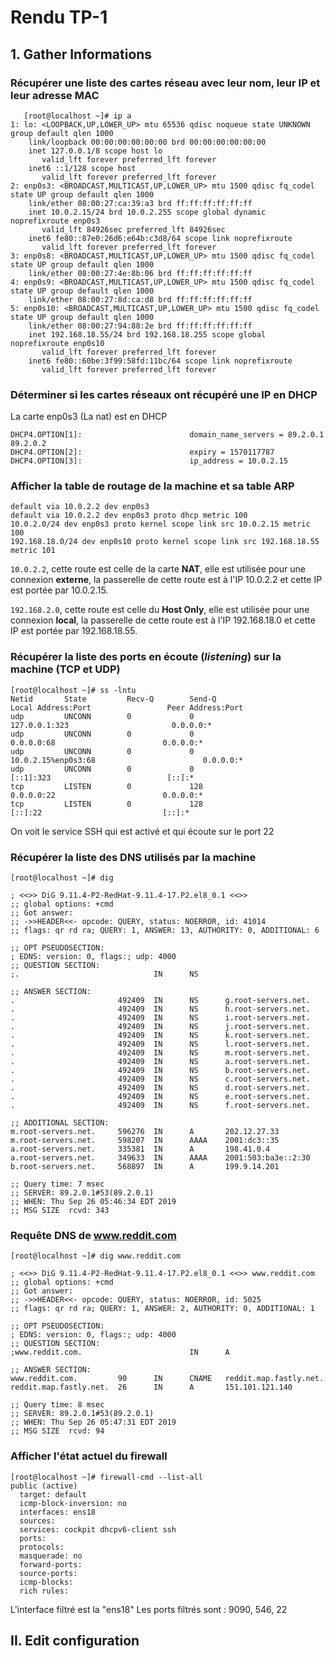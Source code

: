 # Rendu TP-1

## 1. Gather Informations

### Récupérer une **liste des cartes réseau** avec leur nom, leur IP et leur adresse MAC

 

       [root@localhost ~]# ip a
    1: lo: <LOOPBACK,UP,LOWER_UP> mtu 65536 qdisc noqueue state UNKNOWN group default qlen 1000
        link/loopback 00:00:00:00:00:00 brd 00:00:00:00:00:00
        inet 127.0.0.1/8 scope host lo
           valid_lft forever preferred_lft forever
        inet6 ::1/128 scope host
           valid_lft forever preferred_lft forever
    2: enp0s3: <BROADCAST,MULTICAST,UP,LOWER_UP> mtu 1500 qdisc fq_codel state UP group default qlen 1000
        link/ether 08:00:27:ca:39:a3 brd ff:ff:ff:ff:ff:ff
        inet 10.0.2.15/24 brd 10.0.2.255 scope global dynamic noprefixroute enp0s3
           valid_lft 84926sec preferred_lft 84926sec
        inet6 fe80::87e0:26d6:e64b:c3d8/64 scope link noprefixroute
           valid_lft forever preferred_lft forever
    3: enp0s8: <BROADCAST,MULTICAST,UP,LOWER_UP> mtu 1500 qdisc fq_codel state UP group default qlen 1000
        link/ether 08:00:27:4e:8b:06 brd ff:ff:ff:ff:ff:ff
    4: enp0s9: <BROADCAST,MULTICAST,UP,LOWER_UP> mtu 1500 qdisc fq_codel state UP group default qlen 1000
        link/ether 08:00:27:8d:ca:d8 brd ff:ff:ff:ff:ff:ff
    5: enp0s10: <BROADCAST,MULTICAST,UP,LOWER_UP> mtu 1500 qdisc fq_codel state UP group default qlen 1000
        link/ether 08:00:27:94:88:2e brd ff:ff:ff:ff:ff:ff
        inet 192.168.18.55/24 brd 192.168.18.255 scope global noprefixroute enp0s10
           valid_lft forever preferred_lft forever
        inet6 fe80::60be:3f99:58fd:11bc/64 scope link noprefixroute
           valid_lft forever preferred_lft forever


### Déterminer si les cartes réseaux ont récupéré une **IP en DHCP** 

La carte enp0s3 (La nat) est en DHCP

    DHCP4.OPTION[1]:                        domain_name_servers = 89.2.0.1 89.2.0.2
    DHCP4.OPTION[2]:                        expiry = 1570117787
    DHCP4.OPTION[3]:                        ip_address = 10.0.2.15

### Afficher la **table de routage** de la machine et sa **table ARP**

    default via 10.0.2.2 dev enp0s3
    default via 10.0.2.2 dev enp0s3 proto dhcp metric 100
    10.0.2.0/24 dev enp0s3 proto kernel scope link src 10.0.2.15 metric 100
    192.168.18.0/24 dev enp0s10 proto kernel scope link src 192.168.18.55 metric 101
    
`10.0.2.2`, cette route est celle de la carte **NAT**, elle est utilisée pour une connexion **externe**, la passerelle de cette route est à l'IP 10.0.2.2 et cette IP est portée par 10.0.2.15.

`192.168.2.0`, cette route est celle du **Host Only**, elle est utilisée pour une connexion **local**, la passerelle de cette route est à l'IP 192.168.18.0 et cette IP est portée par 192.168.18.55.

### Récupérer **la liste des ports en écoute** (_listening_) sur la machine (TCP et UDP)

    [root@localhost ~]# ss -lntu
    Netid       State         Recv-Q        Send-Q                    Local Address:Port                 Peer Address:Port
    udp         UNCONN        0             0                             127.0.0.1:323                       0.0.0.0:*
    udp         UNCONN        0             0                               0.0.0.0:68                        0.0.0.0:*
    udp         UNCONN        0             0                      10.0.2.15%enp0s3:68                        0.0.0.0:*
    udp         UNCONN        0             0                                 [::1]:323                          [::]:*
    tcp         LISTEN        0             128                             0.0.0.0:22                        0.0.0.0:*
    tcp         LISTEN        0             128                                [::]:22                           [::]:*

On voit le service SSH qui est activé et qui écoute sur le port 22

### Récupérer **la liste des DNS utilisés par la machine**

    [root@localhost ~]# dig
    
    ; <<>> DiG 9.11.4-P2-RedHat-9.11.4-17.P2.el8_0.1 <<>>
    ;; global options: +cmd
    ;; Got answer:
    ;; ->>HEADER<<- opcode: QUERY, status: NOERROR, id: 41014
    ;; flags: qr rd ra; QUERY: 1, ANSWER: 13, AUTHORITY: 0, ADDITIONAL: 6
    
    ;; OPT PSEUDOSECTION:
    ; EDNS: version: 0, flags:; udp: 4000
    ;; QUESTION SECTION:
    ;.                              IN      NS
    
    ;; ANSWER SECTION:
    .                       492409  IN      NS      g.root-servers.net.
    .                       492409  IN      NS      h.root-servers.net.
    .                       492409  IN      NS      i.root-servers.net.
    .                       492409  IN      NS      j.root-servers.net.
    .                       492409  IN      NS      k.root-servers.net.
    .                       492409  IN      NS      l.root-servers.net.
    .                       492409  IN      NS      m.root-servers.net.
    .                       492409  IN      NS      a.root-servers.net.
    .                       492409  IN      NS      b.root-servers.net.
    .                       492409  IN      NS      c.root-servers.net.
    .                       492409  IN      NS      d.root-servers.net.
    .                       492409  IN      NS      e.root-servers.net.
    .                       492409  IN      NS      f.root-servers.net.
    
    ;; ADDITIONAL SECTION:
    m.root-servers.net.     596276  IN      A       202.12.27.33
    m.root-servers.net.     598207  IN      AAAA    2001:dc3::35
    a.root-servers.net.     335381  IN      A       198.41.0.4
    a.root-servers.net.     349633  IN      AAAA    2001:503:ba3e::2:30
    b.root-servers.net.     568897  IN      A       199.9.14.201
    
    ;; Query time: 7 msec
    ;; SERVER: 89.2.0.1#53(89.2.0.1)
    ;; WHEN: Thu Sep 26 05:46:34 EDT 2019
    ;; MSG SIZE  rcvd: 343

### Requête DNS de www.reddit.com

    [root@localhost ~]# dig www.reddit.com
    
    ; <<>> DiG 9.11.4-P2-RedHat-9.11.4-17.P2.el8_0.1 <<>> www.reddit.com
    ;; global options: +cmd
    ;; Got answer:
    ;; ->>HEADER<<- opcode: QUERY, status: NOERROR, id: 5025
    ;; flags: qr rd ra; QUERY: 1, ANSWER: 2, AUTHORITY: 0, ADDITIONAL: 1
    
    ;; OPT PSEUDOSECTION:
    ; EDNS: version: 0, flags:; udp: 4000
    ;; QUESTION SECTION:
    ;www.reddit.com.                        IN      A
    
    ;; ANSWER SECTION:
    www.reddit.com.         90      IN      CNAME   reddit.map.fastly.net.
    reddit.map.fastly.net.  26      IN      A       151.101.121.140
    
    ;; Query time: 8 msec
    ;; SERVER: 89.2.0.1#53(89.2.0.1)
    ;; WHEN: Thu Sep 26 05:47:31 EDT 2019
    ;; MSG SIZE  rcvd: 94

### Afficher **l'état actuel du firewall**

    [root@localhost ~]# firewall-cmd --list-all
    public (active)
      target: default
      icmp-block-inversion: no
      interfaces: ens18
      sources:
      services: cockpit dhcpv6-client ssh
      ports:
      protocols:
      masquerade: no
      forward-ports:
      source-ports:
      icmp-blocks:
      rich rules:

L'interface filtré est la "ens18"
Les ports filtrés sont : 9090, 546, 22

## II. Edit configuration



<!--stackedit_data:
eyJoaXN0b3J5IjpbNjM1OTAxMDk3LDQxMjcwMjI5NiwtMjM0OD
A0NzA1LC0yMDU2NzU0MTYxLC0xNDU2MTI0OTEzLC05MTM0MzUx
MTEsMTM5MjExMjYzMSwtMTU1NDg4NTU0LDgxMzA0MDEzNSwxMz
M5ODg3MTIzLC0zMzQ3OTk4ODIsMTA4MTA2Mjc0MywxMDYwNzAy
Mzc1LDE4OTU0MzEyMjRdfQ==
-->